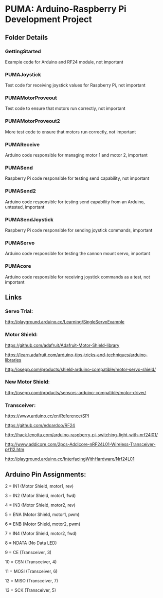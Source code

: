 # PUMA: Arduino-Raspberry Pi Development Project

## Folder Details

### GettingStarted
Example code for Arduino and RF24 module, not important

### PUMAJoystick
Test code for receiving joystick values for Raspberry Pi, not important

### PUMAMotorProveout
Test code to ensure that motors run correctly, not important

### PUMAMotorProveout2
More test code to ensure that motors run correctly, not important

### PUMAReceive
Arduino code responsible for managing motor 1 and motor 2, important

### PUMASend
Raspberry Pi code responsible for testing send capability, not important

### PUMASend2
Arduino code responsible for testing send capability from an Arduino, untested, important

### PUMASendJoystick
Raspberry Pi code responsible for sending joystick commands, important

### PUMAServo
Arduino code responsible for testing the cannon mount servo, important

### PUMAcore
Arduino code responsible for receiving joystick commands as a test, not important

## Links

### Servo Trial: 
http://playground.arduino.cc/Learning/SingleServoExample

### Motor Shield:

https://github.com/adafruit/Adafruit-Motor-Shield-library

https://learn.adafruit.com/arduino-tips-tricks-and-techniques/arduino-libraries

http://osepp.com/products/shield-arduino-compatible/motor-servo-shield/

### New Motor Shield:

http://osepp.com/products/sensors-arduino-compatible/motor-driver/

### Transceiver:

https://www.arduino.cc/en/Reference/SPI

https://github.com/edoardoo/RF24

http://hack.lenotta.com/arduino-raspberry-pi-switching-light-with-nrf24l01/

http://www.addicore.com/2pcs-Addicore-nRF24L01-Wireless-Transceiver-p/112.htm

http://playground.arduino.cc/InterfacingWithHardware/Nrf24L01

## Arduino Pin Assignments:

2 = IN1 (Motor Shield, motor1, rev)

3 = IN2 (Motor Shield, motor1, fwd)

4 = IN3 (Motor Shield, motor2, rev)

5 = ENA (Motor Shield, motor1, pwm)

6 = ENB (Motor Shield, motor2, pwm)

7 = IN4 (Motor Shield, motor2, fwd)

8 = NDATA (No Data LED)

9 = CE (Transceiver, 3)

10 = CSN (Transceiver, 4)

11 = MOSI (Transceiver, 6)

12 = MISO (Transceiver, 7)

13 = SCK (Transceiver, 5)
